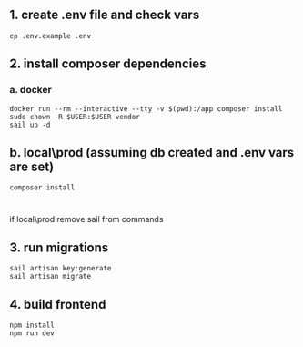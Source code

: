 ## 1. create .env file and check vars
```shell
cp .env.example .env
```

## 2. install composer dependencies
### a. docker
```shell
docker run --rm --interactive --tty -v $(pwd):/app composer install
sudo chown -R $USER:$USER vendor
sail up -d
```

## b. local\prod (assuming db created and .env vars are set)
```shell
composer install
```


#
if local\prod remove sail from commands
## 3. run migrations
```shell
sail artisan key:generate
sail artisan migrate
```

## 4. build frontend
```shell
npm install
npm run dev
```
